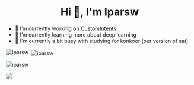 <h1 align="center">Hi 👋, I'm Iparsw</h1>

- 🔭 I’m currently working on [CustomIntents](https://github.com/iparsw/custom-intent)
- 🌱 I’m currently learning more about deep learning
- :closed_book: I'm currently a bit busy with studying for konkoor (our version of sat)

<p><img align="left" src="https://github-readme-stats.vercel.app/api/top-langs?username=iparsw&show_icons=true&locale=en&layout=compac&theme=dark" alt="iparsw" /></p>

<p>&nbsp;<img align="center" src="https://github-readme-stats.vercel.app/api?username=iparsw&show_icons=true&locale=en&theme=dark" alt="iparsw" /></p>

<p><img align="center" src="https://github-readme-streak-stats.herokuapp.com/?user=iparsw&theme=dark" alt="iparsw" /></p>


![](https://komarev.com/ghpvc/?username=iparsw&color=green)
